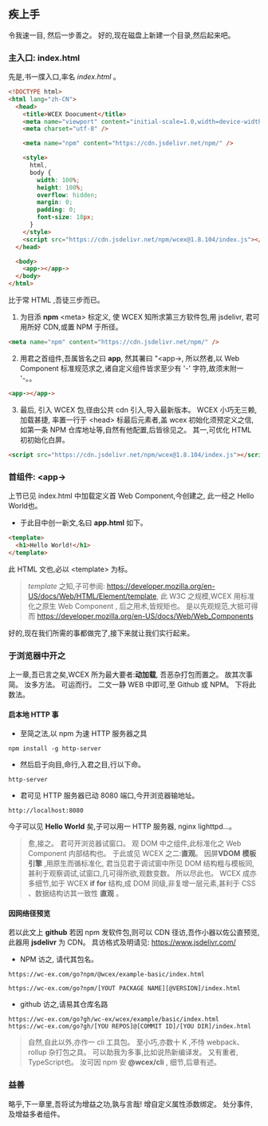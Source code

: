 <!--DESC: {"icon":"sports_score"} -->

## 疾上手

令我速一目, 然后一步善之。 好的,现在磁盘上新建一个目录,然后起来吧。

### 主入口: index.html

先是,书一牒入口,率名 _index.html_ 。

```html
<!DOCTYPE html>
<html lang="zh-CN">
  <head>
    <title>WCEX Doocument</title>
    <meta name="viewport" content="initial-scale=1.0,width=device-width" />
    <meta charset="utf-8" />

    <meta name="npm" content="https://cdn.jsdelivr.net/npm/" />

    <style>
      html,
      body {
        width: 100%;
        height: 100%;
        overflow: hidden;
        margin: 0;
        padding: 0;
        font-size: 18px;
      }
    </style>
    <script src="https://cdn.jsdelivr.net/npm/wcex@1.8.104/index.js"></script>
  </head>

  <body>
    <app-></app->
  </body>
</html>
```

比于常 HTML ,吾徒三步而已。

1. 为目添 **npm** \<meta\> 标定义, 使 WCEX 知所求第三方软件包,用 jsdelivr, 君可用所好 CDN,或置 NPM 于所径。

```html
<meta name="npm" content="https://cdn.jsdelivr.net/npm/" />
```

2. 用君之首组件,吾属皆名之曰 **app**, 然其署曰 "<app-\>, 所以然者,以 Web Component 标准规范求之,诸自定义组件皆求至少有 '-' 字符,故须末附一 '-。。

```html
<app-></app->
```

3. 最后, 引入 WCEX 包,径由公共 cdn 引入,导入最新版本。 WCEX 小巧无三赖,加载甚捷, 率置一行于 \<head\> 标最后元素者,盖 wcex 初始化须预定义之信,如第一条 NPM 仓库地址等,自然有他配置,后皆徐见之。 其一,可优化 HTML 初初始化白屏。

```html
<script src="https://cdn.jsdelivr.net/npm/wcex@1.8.104/index.js"></script>
```

### 首组件: **\<app-\>**

上节已见 index.html 中加载定义首 Web Component,今创建之, 此一经之 Hello World也。

- 于此目中创一新文,名曰 **app.html** 如下。

```html
<template>
  <h1>Hello World!</h1>
</template>
```

此 HTML 文也,必以 \<template\> 为标。

> _template_ 之知,子可参阅: https://developer.mozilla.org/en-US/docs/Web/HTML/Element/template, 此 W3C 之规模,WCEX 用标准化之原生 Web Component , 后之用术,皆规矩也。 是以先观规范,大抵可得而 https://developer.mozilla.org/en-US/docs/Web/Web_Components

好的,现在我们所需的事都做完了,接下来就让我们实行起来。

### 于浏览器中开之

上一章,吾已言之矣,WCEX 所为最大要者:**动加载**, 吾恶杂打包而置之。 故其次事简。 汝多方法。 可运而行。 二文一静 WEB 中即可,至 Github 或 NPM。 下将此数法。

#### 启本地 HTTP 事

- 至简之法,以 npm 为速 HTTP 服务器之具

```shell
npm install -g http-server
```

- 然后启于向目,命行,入君之目,行以下命。

```shell
http-server
```

- 君可见 HTTP 服务器已动 8080 端口,今开浏览器输地址。

```
http://localhost:8080
```

今子可以见 **Hello World** 矣,子可以用一 HTTP 服务器, nginx lighttpd...。

> 愈,接之。 君可开浏览器试窗口。 观 DOM 中之组件,此标准化之 Web Component 内部结构也。 于此或见 WCEX 之二:**直观**。 因屏**VDOM** **模板引擎** ,用原生而循标准化, 君当见君于调试窗中所见 DOM 结构粗与模板同,甚利于观察调试,试窗口,几可得所欲,观数变数。 所以尽此也。 WCEX 成亦多细节,如于 WCEX **if** **for** 结构,成 DOM 同级,非复增一层元素,甚利于 CSS 、数据结构访其一致性 **直观** 。

#### 因网络径预览

若以此文上 **github** 若因 npm 发软件包,则可以 CDN 径访,吾作小器以佐公直预览,此器用 **jsdelivr** 为 CDN。
具访格式及明请见: https://www.jsdelivr.com/

- NPM 访之, 请代其包名。

```
https://wc-ex.com/go?npm/@wcex/example-basic/index.html

https://wc-ex.com/go?npm/[YOUT PACKAGE NAME][@VERSION]/index.html

```

- github 访之,请易其仓库名路

```
https://wc-ex.com/go?gh/wc-ex/wcex/example/basic/index.html
https://wc-ex.com/go?gh/[YOU REPOS]@[COMMIT ID]/[YOU DIR]/index.html
```

> 自然,自此以外,亦作一 cli 工具包。 至小巧,亦数十 K ,不恃 webpack、rollup 杂打包之具。 可以助我为多事,比如说热新编译发。 又有重者, TypeScript也。 汝可因 npm 安 **@wcex/cli** , 细节,后章有述。

### 益善

略乎,下一章里,吾将试为增益之功,孰与言哉! 增自定义属性添数绑定。 处分事件,及增益多者组件。
